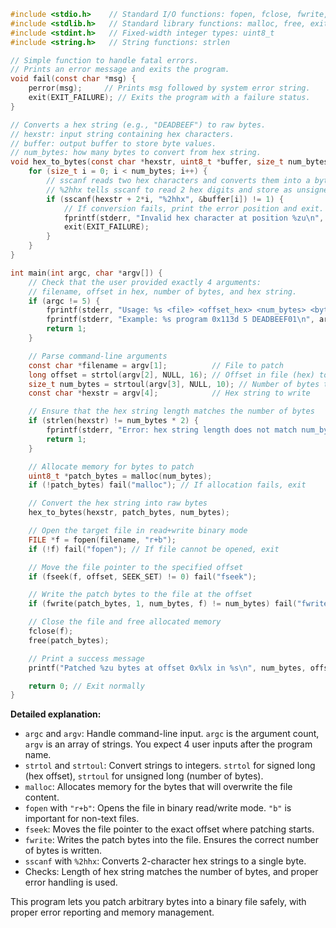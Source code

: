 
```c
#include <stdio.h>    // Standard I/O functions: fopen, fclose, fwrite, perror, printf
#include <stdlib.h>   // Standard library functions: malloc, free, exit, strtol, strtoul
#include <stdint.h>   // Fixed-width integer types: uint8_t
#include <string.h>   // String functions: strlen

// Simple function to handle fatal errors.
// Prints an error message and exits the program.
void fail(const char *msg) {
    perror(msg);     // Prints msg followed by system error string.
    exit(EXIT_FAILURE); // Exits the program with a failure status.
}

// Converts a hex string (e.g., "DEADBEEF") to raw bytes.
// hexstr: input string containing hex characters.
// buffer: output buffer to store byte values.
// num_bytes: how many bytes to convert from hex string.
void hex_to_bytes(const char *hexstr, uint8_t *buffer, size_t num_bytes) {
    for (size_t i = 0; i < num_bytes; i++) {
        // sscanf reads two hex characters and converts them into a byte.
        // %2hhx tells sscanf to read 2 hex digits and store as unsigned char.
        if (sscanf(hexstr + 2*i, "%2hhx", &buffer[i]) != 1) {
            // If conversion fails, print the error position and exit.
            fprintf(stderr, "Invalid hex character at position %zu\n", i*2);
            exit(EXIT_FAILURE);
        }
    }
}

int main(int argc, char *argv[]) {
    // Check that the user provided exactly 4 arguments:
    // filename, offset in hex, number of bytes, and hex string.
    if (argc != 5) {
        fprintf(stderr, "Usage: %s <file> <offset_hex> <num_bytes> <bytes_hex>\n", argv[0]);
        fprintf(stderr, "Example: %s program 0x113d 5 DEADBEEF01\n", argv[0]);
        return 1;
    }

    // Parse command-line arguments
    const char *filename = argv[1];          // File to patch
    long offset = strtol(argv[2], NULL, 16); // Offset in file (hex) to start patching
    size_t num_bytes = strtoul(argv[3], NULL, 10); // Number of bytes to patch
    const char *hexstr = argv[4];            // Hex string to write

    // Ensure that the hex string length matches the number of bytes
    if (strlen(hexstr) != num_bytes * 2) {
        fprintf(stderr, "Error: hex string length does not match num_bytes\n");
        return 1;
    }

    // Allocate memory for bytes to patch
    uint8_t *patch_bytes = malloc(num_bytes);
    if (!patch_bytes) fail("malloc"); // If allocation fails, exit

    // Convert the hex string into raw bytes
    hex_to_bytes(hexstr, patch_bytes, num_bytes);

    // Open the target file in read+write binary mode
    FILE *f = fopen(filename, "r+b");
    if (!f) fail("fopen"); // If file cannot be opened, exit

    // Move the file pointer to the specified offset
    if (fseek(f, offset, SEEK_SET) != 0) fail("fseek");

    // Write the patch bytes to the file at the offset
    if (fwrite(patch_bytes, 1, num_bytes, f) != num_bytes) fail("fwrite");

    // Close the file and free allocated memory
    fclose(f);
    free(patch_bytes);

    // Print a success message
    printf("Patched %zu bytes at offset 0x%lx in %s\n", num_bytes, offset, filename);

    return 0; // Exit normally
}
```

**Detailed explanation:**

- `argc` and `argv`: Handle command-line input. `argc` is the argument count, `argv` is an array of strings. You expect 4 user inputs after the program name.
- `strtol` and `strtoul`: Convert strings to integers. `strtol` for signed long (hex offset), `strtoul` for unsigned long (number of bytes).
- `malloc`: Allocates memory for the bytes that will overwrite the file content.
- `fopen` with `"r+b"`: Opens the file in binary read/write mode. `"b"` is important for non-text files.
- `fseek`: Moves the file pointer to the exact offset where patching starts.
- `fwrite`: Writes the patch bytes into the file. Ensures the correct number of bytes is written.
- `sscanf` with `%2hhx`: Converts 2-character hex strings to a single byte.
- Checks: Length of hex string matches the number of bytes, and proper error handling is used. 

This program lets you patch arbitrary bytes into a binary file safely, with proper error reporting and memory management.
